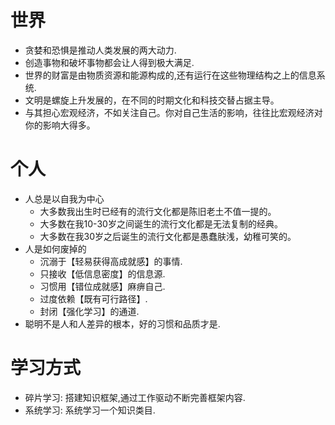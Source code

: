 # 世界
* 贪婪和恐惧是推动人类发展的两大动力.
* 创造事物和破坏事物都会让人得到极大满足.
* 世界的财富是由物质资源和能源构成的,还有运行在这些物理结构之上的信息系统.
* 文明是螺旋上升发展的，在不同的时期文化和科技交替占据主导。
* 与其担心宏观经济，不如关注自己。你对自己生活的影响，往往比宏观经济对你的影响大得多。


# 个人
* 人总是以自我为中心
  * 大多数我出生时已经有的流行文化都是陈旧老土不值一提的。
  * 大多数在我10-30岁之间诞生的流行文化都是无法复制的经典。
  * 大多数在我30岁之后诞生的流行文化都是愚蠢肤浅，幼稚可笑的。
* 人是如何废掉的
  * 沉溺于【轻易获得高成就感】的事情.
  * 只接收【低信息密度】的信息源.
  * 习惯用【错位成就感】麻痹自己.
  * 过度依赖【既有可行路径】.
  * 封闭【强化学习】的通道.
* 聪明不是人和人差异的根本，好的习惯和品质才是.



# 学习方式
* 碎片学习: 搭建知识框架,通过工作驱动不断完善框架内容.
* 系统学习: 系统学习一个知识类目.